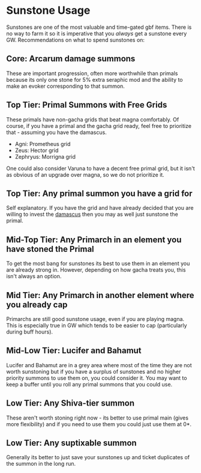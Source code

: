 # Sunstone Usage

Sunstones are one of the most valuable and time-gated gbf items. There is no way to farm it so it is imperative that you *always* get a sunstone every GW. Recommendations on what to spend sunstones on:

## Core: Arcarum damage summons

These are important progression, often more worthwhile than primals because its only one stone for 5% extra seraphic mod and the ability to make an evoker corresponding to that summon.

## Top Tier: Primal Summons with Free Grids

These primals have non-gacha grids that beat magna comfortably. Of course, if you have a primal and the gacha grid ready, feel free to prioritize that - assuming you have the damascus.
- Agni: Prometheus grid
- Zeus: Hector grid
- Zephryus: Morrigna grid

One could also consider Varuna to have a decent free primal grid, but it isn't as obvious of an upgrade over magna, so we do not prioritize it.

## Top Tier: Any primal summon you have a grid for

Self explanatory. If you have the grid and have already decided that you are willing to invest the [damascus](resource_usage/damascus.md) then you may as well just sunstone the primal.

## Mid-Top Tier: Any Primarch in an element you have stoned the Primal

To get the most bang for sunstones its best to use them in an element you are already strong in. However, depending on how gacha treats you, this isn't always an option.

## Mid Tier: Any Primarch in another element where you already cap

Primarchs are still good sunstone usage, even if you are playing magna. This is especially true in GW which tends to be easier to cap (particularly during buff hours).

## Mid-Low Tier: Lucifer and Bahamut

Lucifer and Bahamut are in a grey area where most of the time they are not worth sunstoning but if you have a surplus of sunstones and no higher priority summons to use them on, you could consider it. You may want to keep a buffer until you roll any primal summons that you could use.

## Low Tier: Any Shiva-tier summon

These aren't worth stoning right now - its better to use primal main (gives more flexibility) and if you need to use them you could just use them at 0*.

## Low Tier: Any suptixable summon

Generally its better to just save your sunstones up and ticket duplicates of the summon in the long run.

